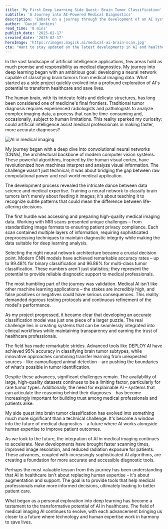 ```yaml
---
title: 'My First Deep Learning Side Quest: Brain Tumor Classification'
subtitle: 'A Journey into AI-Powered Medical Diagnostics'
description: 'Embark on a journey through the development of an AI system for brain tumor classification, exploring the challenges, breakthroughs, and future potential of AI in medical diagnostics. Learn how deep learning is transforming healthcare through improved accuracy and efficiency in tumor detection.'
author: 'David Jenkins'
read_time: '8 mins'
publish_date: '2025-02-17'
created_date: '2025-02-17'
heroImage: 'https://images.magick.ai/medical-ai-brain-scan.jpg'
cta: 'Want to stay updated on the latest developments in AI and healthcare? Follow us on LinkedIn for exclusive insights, technical deep-dives, and engaging discussions about the future of medical AI.'
---
```


In the vast landscape of artificial intelligence applications, few areas hold as much promise and responsibility as medical diagnostics. My journey into deep learning began with an ambitious goal: developing a neural network capable of classifying brain tumors from medical imaging data. What started as a side project quickly evolved into a profound exploration of AI's potential to transform healthcare and save lives.

The human brain, with its intricate folds and delicate structures, has long been considered one of medicine's final frontiers. Traditional tumor diagnosis requires experienced radiologists and pathologists to analyze complex imaging data, a process that can be time-consuming and, occasionally, subject to human limitations. This reality sparked my curiosity: could artificial intelligence assist medical professionals in making faster, more accurate diagnoses?

![AI in medical imaging](/path/to/inline-image.jpg)

My journey began with a deep dive into convolutional neural networks (CNNs), the architectural backbone of modern computer vision systems. These powerful algorithms, inspired by the human visual cortex, have revolutionized how machines interpret and analyze visual information. The challenge wasn't just technical; it was about bridging the gap between raw computational power and real-world medical application.

The development process revealed the intricate dance between data science and medical expertise. Training a neural network to classify brain tumors isn't merely about feeding it images; it's about teaching it to recognize subtle patterns that could mean the difference between life-altering decisions.

The first hurdle was accessing and preparing high-quality medical imaging data. Working with MRI scans presented unique challenges – from standardizing image formats to ensuring patient privacy compliance. Each scan contained multiple layers of information, requiring sophisticated preprocessing techniques to maintain diagnostic integrity while making the data suitable for deep learning analysis.

Selecting the right neural network architecture became a crucial decision point. Modern CNN models have achieved remarkable accuracy rates – up to 99.48% for binary classification and 96.86% for multi-class tumor classification. These numbers aren't just statistics; they represent the potential to provide reliable diagnostic support to medical professionals.

The most humbling part of the journey was validation. Medical AI isn't like other machine learning applications – the stakes are incredibly high, and false positives or negatives could have serious consequences. This reality demanded rigorous testing protocols and continuous refinement of the model's performance.

As my project progressed, it became clear that developing an accurate classification model was just one piece of a larger puzzle. The real challenge lies in creating systems that can be seamlessly integrated into clinical workflows while maintaining transparency and earning the trust of healthcare professionals.

The field has made remarkable strides. Advanced tools like DEPLOY AI have achieved 95% accuracy in classifying brain tumor subtypes, while innovative approaches combining transfer learning from unexpected sources – like camouflaged animal detection – are pushing the boundaries of what's possible in tumor identification.

Despite these advances, significant challenges remain. The availability of large, high-quality datasets continues to be a limiting factor, particularly for rare tumor types. Additionally, the need for explainable AI – systems that can articulate the reasoning behind their diagnoses – has become increasingly important for building trust among medical professionals and patients alike.

My side quest into brain tumor classification has evolved into something much more significant than a technical challenge. It's become a window into the future of medical diagnostics – a future where AI works alongside human expertise to improve patient outcomes.

As we look to the future, the integration of AI in medical imaging continues to accelerate. New developments have brought faster scanning times, improved image resolution, and reduced radiation exposure for patients. These advances, coupled with increasingly sophisticated AI algorithms, are creating a foundation for more accurate and accessible diagnostic tools.

Perhaps the most valuable lesson from this journey has been understanding that AI in healthcare isn't about replacing human expertise – it's about augmentation and support. The goal is to provide tools that help medical professionals make more informed decisions, ultimately leading to better patient care.

What began as a personal exploration into deep learning has become a testament to the transformative potential of AI in healthcare. The field of medical imaging AI continues to evolve, with each advancement bringing us closer to a future where technology and human expertise work in harmony to save lives.